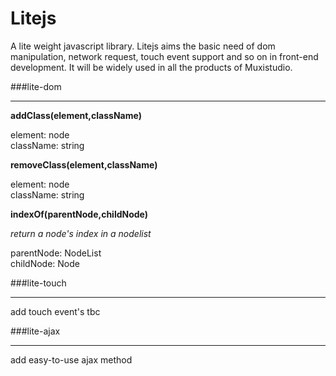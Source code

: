 # Litejs
A lite weight javascript library. Litejs aims the basic need of dom manipulation, network request, touch event support and so on in front-end development. It will be widely used in all the products of Muxistudio.


###lite-dom
***

**addClass(element,className)**  

element: node  
className: string  

**removeClass(element,className)**  

element: node  
className: string  

**indexOf(parentNode,childNode)**  
  
*return a node's index in a nodelist*  

parentNode: NodeList  
childNode: Node

###lite-touch
***
add touch event's  tbc

###lite-ajax
***
add easy-to-use ajax method